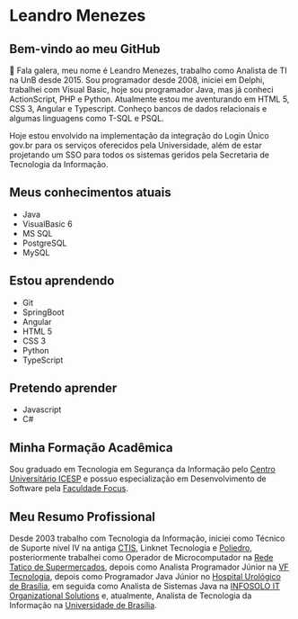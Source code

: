 # Leandro Menezes

## Bem-vindo ao meu GitHub

👋 Fala galera, meu nome é Leandro Menezes, trabalho como Analista de TI na UnB desde 2015. Sou programador desde 2008, iniciei em Delphi, trabalhei com Visual Basic, hoje sou programador Java, mas já conheci ActionScript, PHP e Python. Atualmente estou me aventurando em HTML 5, CSS 3, Angular e Typescript. Conheço bancos de dados relacionais e algumas linguagens como T-SQL e PSQL.

Hoje estou envolvido na implementação da integração do Login Único gov.br para os serviços oferecidos pela Universidade, além de estar projetando um SSO para todos os sistemas geridos pela Secretaria de Tecnologia da Informação.

## Meus conhecimentos atuais

* Java
* VisualBasic 6
* MS SQL
* PostgreSQL
* MySQL

## Estou aprendendo

* Git
* SpringBoot
* Angular
* HTML 5
* CSS 3
* Python
* TypeScript

## Pretendo aprender

* Javascript
* C#

## Minha Formação Acadêmica

Sou graduado em Tecnologia em Segurança da Informação pelo [Centro Universitário ICESP](https://www.linkedin.com/school/centrouniversitarioicesp/) e possuo especialização em Desenvolvimento de Software pela [Faculdade Focus](https://www.linkedin.com/school/faculdadefocus/).

## Meu Resumo Profissional

Desde 2003 trabalho com Tecnologia da Informação, iniciei como Técnico de Suporte nível IV na antiga [CTIS](https://www.linkedin.com/company/ctis/), Linknet Tecnologia e [Poliedro](https://www.linkedin.com/company/poliedro/), posteriormente trabalhei como Operador de Microcomputador na [Rede Tatico de Supermercados](https://www.linkedin.com/company/rede-tatico-de-supermercados), depois como Analista Programador Júnior na [VF Tecnologia](https://www.linkedin.com/company/vf-tecnologia---solu-es-em-tecnologia-da-informa-o/about/), depois como Programador Java Júnior no [Hospital Urológico de Brasília](https://www.linkedin.com/company/hospital-urol-gico-de-bras-lia/), em seguida como Analista de Sistemas Java na [INFOSOLO IT Organizational Solutions](https://www.linkedin.com/company/logoitbr/) e, atualmente, Analista de Tecnologia da Informação na [Universidade de Brasília](https://www.linkedin.com/school/universidade-de-bras-lia/mycompany/).

<!---
- 👋 Hi, I’m @Bambatera
- 👀 I’m interested in ...
- 🌱 I’m currently learning ...
- 💞️ I’m looking to collaborate on ...
- 📫 How to reach me ...


Bambatera/Bambatera is a ✨ special ✨ repository because its `README.md` (this file) appears on your GitHub profile.
You can click the Preview link to take a look at your changes.
--->
